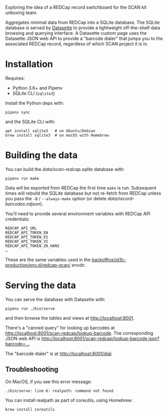 Exploring the idea of a REDCap record switchboard for the SCAN kit unboxing
team.

Aggregates minimal data from REDCap into a SQLite database.  The SQLite
database is served by [Datasette](https://datasette.readthedocs.io) to provide
a lightweight off-the-shelf data browsing and querying interface.  A Datasette
custom page uses the Datasette JSON web API to provide a "barcode dialer" that
jumps you to the associated REDCap record, regardless of which SCAN project it
is in.


# Installation

Requires:

* Python 3.6+ and Pipenv
* SQLite CLI (`sqlite3`)

Install the Python deps with:

    pipenv sync

and the SQLite CLI with:

    apt install sqlite3   # on Ubuntu/Debian
    brew install sqlite3  # on macOS with Homebrew


# Building the data

You can build the _data/scan-redcap.sqlite_ database with:

    pipenv run make

Data will be exported from REDCap the first time `make` is run.  Subsequent
times will rebuild the SQLite database but not re-fetch from REDCap unless you
pass the `-B` / `--always-make` option (or delete
_data/record-barcodes.ndjson_).

You'll need to provide several environment variables with REDCap API
credentials:

    REDCAP_API_URL
    REDCAP_API_TOKEN_EN
    REDCAP_API_TOKEN_ES
    REDCAP_API_TOKEN_VI
    REDCAP_API_TOKEN_ZH_HANS
    …

These are the same variables used in the [backoffice/id3c-production/env.d/redcap-scan/](https://github.com/seattleflu/backoffice/tree/master/id3c-production/env.d/redcap-scan/)
envdir.


# Serving the data

You can serve the database with Datasette with:

    pipenv run ./bin/serve

and then browse the tables and views at <http://localhost:8001>.

There's a "canned query" for looking up barcodes at
<http://localhost:8001/scan-redcap/lookup-barcode>.  The corresponding JSON web
API is <http://localhost:8001/scan-redcap/lookup-barcode.json?barcode=…>.

The "barcode dialer" is at <http://localhost:8001/dial>.

## Troubleshooting

On MacOS, if you see this error message:

    ./bin/serve: line 6: realpath: command not found

You can install realpath as part of coreutils, using Homebrew:

    brew install coreutils
